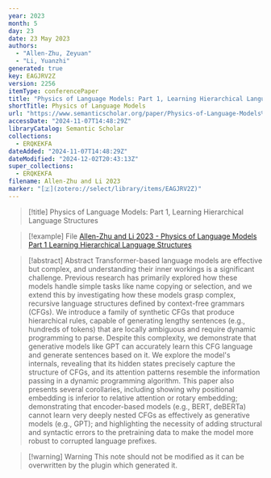 ```yaml
---
year: 2023
month: 5
day: 23
date: 23 May 2023
authors:
  - "Allen-Zhu, Zeyuan"
  - "Li, Yuanzhi"
generated: true
key: EAGJRV2Z
version: 2256
itemType: conferencePaper
title: "Physics of Language Models: Part 1, Learning Hierarchical Language Structures"
shortTitle: Physics of Language Models
url: "https://www.semanticscholar.org/paper/Physics-of-Language-Models%3A-Part-1%2C-Learning-Allen-Zhu-Li/656d40a68662ac480a6c56677f7fc12aad26a50e"
accessDate: "2024-11-07T14:48:29Z"
libraryCatalog: Semantic Scholar
collections:
  - ERQKEKFA
dateAdded: "2024-11-07T14:48:29Z"
dateModified: "2024-12-02T20:43:13Z"
super_collections:
  - ERQKEKFA
filename: Allen-Zhu and Li 2023
marker: "[🇿](zotero://select/library/items/EAGJRV2Z)"
---
```


> [!title] Physics of Language Models: Part 1, Learning Hierarchical Language Structures

> [!example] File
> [Allen-Zhu and Li 2023 - Physics of Language Models Part 1 Learning Hierarchical Language Structures](/Papers/PDFs/Allen-Zhu%20and%20Li%202023%20-%20Physics%20of%20Language%20Models%20Part%201%20Learning%20Hierarchical%20Language%20Structures.pdf)

> [!abstract] Abstract
> Transformer-based language models are effective but complex, and understanding their inner workings is a significant challenge. Previous research has primarily explored how these models handle simple tasks like name copying or selection, and we extend this by investigating how these models grasp complex, recursive language structures defined by context-free grammars (CFGs). We introduce a family of synthetic CFGs that produce hierarchical rules, capable of generating lengthy sentences (e.g., hundreds of tokens) that are locally ambiguous and require dynamic programming to parse. Despite this complexity, we demonstrate that generative models like GPT can accurately learn this CFG language and generate sentences based on it. We explore the model's internals, revealing that its hidden states precisely capture the structure of CFGs, and its attention patterns resemble the information passing in a dynamic programming algorithm. This paper also presents several corollaries, including showing why positional embedding is inferior to relative attention or rotary embedding; demonstrating that encoder-based models (e.g., BERT, deBERTa) cannot learn very deeply nested CFGs as effectively as generative models (e.g., GPT); and highlighting the necessity of adding structural and syntactic errors to the pretraining data to make the model more robust to corrupted language prefixes.

>[!warning] Warning
> This note should not be modified as it can be overwritten by the plugin which generated it.

